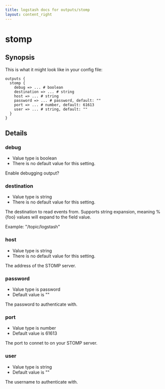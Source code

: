 ```yaml
---
title: logstash docs for outputs/stomp
layout: content_right
---
```

# stomp



## Synopsis

This is what it might look like in your config file:

    outputs {
      stomp {
        debug => ... # boolean
        destination => ... # string
        host => ... # string
        password => ... # password, default: ""
        port => ... # number, default: 61613
        user => ... # string, default: ""
      }
    }

## Details

### debug

* Value type is boolean
* There is no default value for this setting.

Enable debugging output?

### destination

* Value type is string
* There is no default value for this setting.

The destination to read events from. Supports string expansion, meaning
%{foo} values will expand to the field value.

Example: "/topic/logstash"

### host

* Value type is string
* There is no default value for this setting.

The address of the STOMP server.

### password

* Value type is password
* Default value is ""

The password to authenticate with.

### port

* Value type is number
* Default value is 61613

The port to connet to on your STOMP server.

### user

* Value type is string
* Default value is ""

The username to authenticate with.

